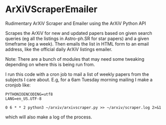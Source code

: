 # ArXiVScraperEmailer
Rudimentary ArXiV Scraper and Emailer using the ArXiV Python API

Scrapes the ArXiV for new and updated papers based on given search queries (eg all the listings in Astro-ph.SR for star papers) and a given timeframe (eg a week). Then emails the list in HTML form to an email address, like the official daily ArXiV listings emailer.

Note: There are a bunch of modules that may need some tweaking depending on where this is being run from.

I run this code with a cron job to mail a list of weekly papers from the subjects I care about. E.g, for a 6am Tuesday morning mailing I make a cronjob like:

```
PYTHONIOENCODING=utf8
LANG=en_US.UTF-8

0 6 * * 2 python3 ~/arxiv/arxivscraper.py >> ~/arxiv/scraper.log 2>&1
```

which will also make a log of the process.
